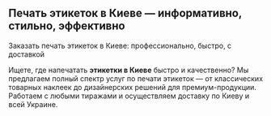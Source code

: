 ## Печать этикеток в Киеве — информативно, стильно, эффективно

Заказать печать этикеток в Киеве: профессионально, быстро, с доставкой

Ищете, где напечатать **этикетки в Киеве** быстро и качественно? Мы предлагаем полный спектр услуг по печати этикеток — от классических товарных наклеек до дизайнерских решений для премиум-продукции. Работаем с любыми тиражами и осуществляем доставку по Киеву и всей Украине.
